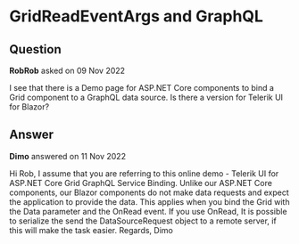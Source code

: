 # GridReadEventArgs and GraphQL

## Question

**RobRob** asked on 09 Nov 2022

I see that there is a Demo page for ASP.NET Core components to bind a Grid component to a GraphQL data source. Is there a version for Telerik UI for Blazor?

## Answer

**Dimo** answered on 11 Nov 2022

Hi Rob, I assume that you are referring to this online demo - Telerik UI for ASP.NET Core Grid GraphQL Service Binding. Unlike our ASP.NET Core components, our Blazor components do not make data requests and expect the application to provide the data. This applies when you bind the Grid with the Data parameter and the OnRead event. If you use OnRead, It is possible to serialize the send the DataSourceRequest object to a remote server, if this will make the task easier. Regards, Dimo
